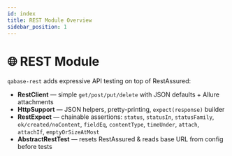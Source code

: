 ```yaml
---
id: index
title: REST Module Overview
sidebar_position: 1
---
```


# 🌐 REST Module

`qabase-rest` adds expressive API testing on top of RestAssured:

- **RestClient** — simple `get/post/put/delete` with JSON defaults + Allure attachments
- **HttpSupport** — JSON helpers, pretty-printing, `expect(response)` builder
- **RestExpect** — chainable assertions: `status`, `statusIn`, `statusFamily`, `ok/created/noContent`, `fieldEq`, `contentType`, `timeUnder`, `attach`, `attachIf`, `emptyOrSizeAtMost`
- **AbstractRestTest** — resets RestAssured & reads base URL from config before tests
